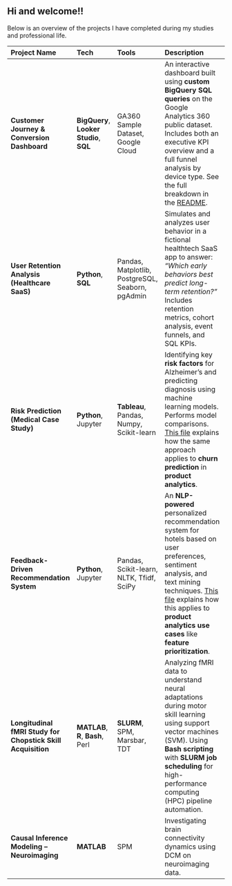 ## Hi and welcome!! 

Below is an overview of the projects I have completed during my studies and professional life. 

| Project Name | Tech | Tools | Description | Link |
|:-------------|:------|:-------|:-------------|:------|
| **Customer Journey & Conversion Dashboard** | **BigQuery**, **Looker Studio**, **SQL** | GA360 Sample Dataset, Google Cloud | An interactive dashboard built using **custom BigQuery SQL queries** on the Google Analytics 360 public dataset. Includes both an executive KPI overview and a full funnel analysis by device type. See the full breakdown in the [README](https://github.com/lalersoy/kpi-metrics-dashboard#readme). | [Looker Dashboard](https://lookerstudio.google.com/reporting/5ba94044-8343-40f2-bf4c-c7770eab143d) |
| **User Retention Analysis (Healthcare SaaS)** | **Python**, **SQL** | Pandas, Matplotlib, PostgreSQL, Seaborn, pgAdmin | Simulates and analyzes user behavior in a fictional healthtech SaaS app to answer: *“Which early behaviors best predict long-term retention?”* Includes retention metrics, cohort analysis, event funnels, and SQL KPIs. | [Repo](https://github.com/lalersoy/user-retention-analysis) |
| **Risk Prediction (Medical Case Study)** | **Python**, Jupyter | **Tableau**, Pandas, Numpy, Scikit-learn | Identifying key **risk factors** for Alzheimer’s and predicting diagnosis using  machine learning models. Performs model comparisons. [This file](https://github.com/lalersoy/alzheimers-disease-prediction/blob/main/alzheimers_to_churn.md) explains how the same approach applies to **churn prediction** in **product analytics**.| [Repo](https://github.com/lalersoy/alzheimers-disease-prediction) • [Tableau](https://public.tableau.com/views/alzheimers-prediction/Dashboard1?:language=en-GB&:sid=&:redirect=auth&:display_count=n&:origin=viz_share_link) |
| **Feedback-Driven Recommendation System** | **Python**, Jupyter| Pandas, Scikit-learn, NLTK, Tfidf, SciPy | An **NLP-powered** personalized recommendation system for hotels based on user preferences, sentiment analysis, and text mining techniques. [This file](https://github.com/lalersoy/hotel-recommendation-system/blob/main/review_feedback_product_analytics.md) explains how this applies to **product analytics use cases** like **feature prioritization**. | [Repo](https://github.com/lalersoy/hotel-recommendation-system) |
| **Longitudinal fMRI Study for Chopstick Skill Acquisition** | **MATLAB**, **R**, **Bash**, Perl | **SLURM**, SPM, Marsbar, TDT | Analyzing fMRI data to understand neural adaptations during motor skill learning using support vector machines (SVM). Using **Bash scripting** with **SLURM job scheduling** for high-performance computing (HPC) pipeline automation. | [Repo](https://github.com/lalersoy/masters-thesis) |
| **Causal Inference Modeling – Neuroimaging** | **MATLAB** | SPM | Investigating brain connectivity dynamics using DCM on neuroimaging data. | [Repo](https://github.com/lalersoy/dynamic-causal-modelling) |


